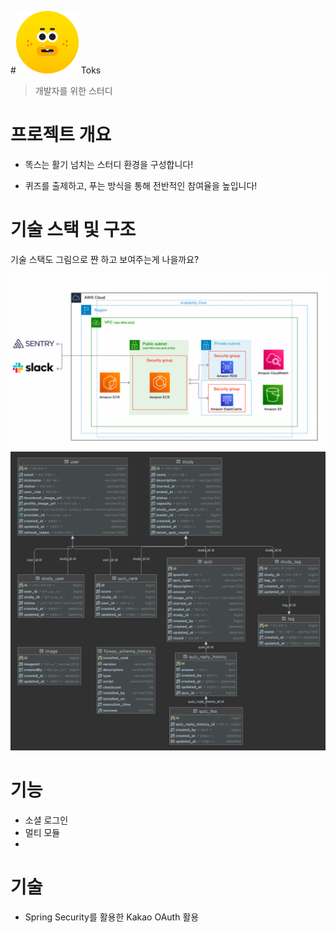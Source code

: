 #![img.png](img.png) Toks
> 개발자를 위한 스터디

# 프로젝트 개요
* 똑스는 활기 넘치는 스터디 환경을 구성합니다!

* 퀴즈를 출제하고, 푸는 방식을 통해 전반적인 참여율을 높입니다!

# 기술 스택 및 구조
기술 스택도 그림으로 쨘 하고 보여주는게 나을까요?

![img_2.png](img_2.png)
![img_1.png](img_1.png)
# 기능

* 소셜 로그인
* 멀티 모듈
* 

# 기술

* Spring Security를 활용한 Kakao OAuth 활용


